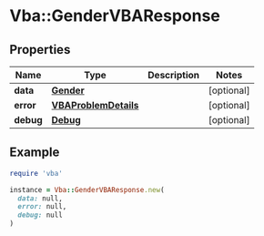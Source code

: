 # Vba::GenderVBAResponse

## Properties

| Name | Type | Description | Notes |
| ---- | ---- | ----------- | ----- |
| **data** | [**Gender**](Gender.md) |  | [optional] |
| **error** | [**VBAProblemDetails**](VBAProblemDetails.md) |  | [optional] |
| **debug** | [**Debug**](Debug.md) |  | [optional] |

## Example

```ruby
require 'vba'

instance = Vba::GenderVBAResponse.new(
  data: null,
  error: null,
  debug: null
)
```

